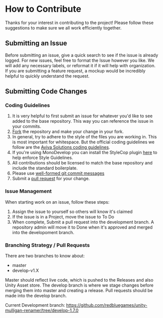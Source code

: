 # How to Contribute #

Thanks for your interest in contributing to the project! Please follow these suggestions to make sure we all work efficiently together.

## Submitting an Issue ##
Before submitting an issue, give a quick search to see if the issue is already logged. For new issues, feel free to format the Issue however you like. We will add any necessary labels, or reformat it if it will help with organization. If you are submitting a feature request, a mockup would be incredibly helpful to quickly understand the request.

## Submitting Code Changes ##

### Coding Guidelines ###

1. It is very helpful to first submit an issue for whatever you'd like to see added to the base repository. 
This way you can reference the issue in your commits.
1. [Fork](https://help.github.com/articles/fork-a-repo/) the repository and make your change in your fork.
1. In general, try to adhere to the style of the files you are working in. This is most important for whitespace. But the official coding guidelines we follow are the [Aviva Solutions coding guidelines](https://csharpcodingguidelines.com/). 
1. If you're using MonoDevelop you can install the StyleCop plugin [here](http://addins.monodevelop.com/Project/Index/54) to help enforce Style Guidelines.
1. All contributions should be licensed to match the base repository and include the standard boilerplate.
1. Please use [well-formed git commit messages](http://tbaggery.com/2008/04/19/a-note-about-git-commit-messages.html)
1. Submit a [pull request](https://help.github.com/articles/creating-a-pull-request) for your change.

### Issue Management ###
When starting work on an issue, follow these steps:
1. Assign the issue to yourself so others will know it's claimed
2. If the issue is in a Project, move the issue to To Do
3. When complete, Submit a pull request into the development branch. A repository admin will move it to Done when it's approved and merged into the developoment branch.

### Branching Strategy / Pull Requests ###

There are two branches to know about:
* master
* develop-v1.X

Master should reflect live code, which is pushed to the Releases and also Unity Asset store. The develop branch is where we  stage changes before merging them into master and creating a release. Pull requests should be made into the develop branch.

Current Development branch: https://github.com/redbluegames/unity-mulligan-renamer/tree/develop-1.7.0
